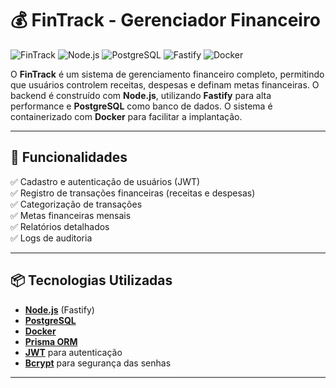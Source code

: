 # 💰 FinTrack - Gerenciador Financeiro

![FinTrack](https://img.shields.io/badge/Status-Em%20Desenvolvimento-orange)
![Node.js](https://img.shields.io/badge/Node.js-20.x-green)
![PostgreSQL](https://img.shields.io/badge/PostgreSQL-15-blue)
![Fastify](https://img.shields.io/badge/Fastify-5-lightgrey)
![Docker](https://img.shields.io/badge/Docker-✔-blue)

O **FinTrack** é um sistema de gerenciamento financeiro completo, permitindo que usuários controlem receitas, despesas e definam metas financeiras. O backend é construído com **Node.js**, utilizando **Fastify** para alta performance e **PostgreSQL** como banco de dados. O sistema é containerizado com **Docker** para facilitar a implantação.

---

## 🚀 **Funcionalidades**

✅ Cadastro e autenticação de usuários (JWT)  
✅ Registro de transações financeiras (receitas e despesas)  
✅ Categorização de transações  
✅ Metas financeiras mensais  
✅ Relatórios detalhados  
✅ Logs de auditoria

---

## 📦 **Tecnologias Utilizadas**

- **[Node.js](https://nodejs.org/)** (Fastify)
- **[PostgreSQL](https://www.postgresql.org/)**
- **[Docker](https://www.docker.com/)**
- **[Prisma ORM](https://www.prisma.io/)**
- **[JWT](https://jwt.io/)** para autenticação
- **[Bcrypt](https://www.npmjs.com/package/bcrypt)** para segurança das senhas

---
